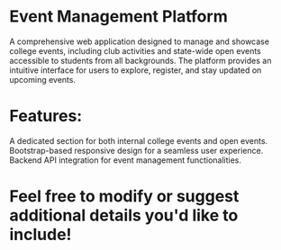 # Event Management Platform
A comprehensive web application designed to manage and showcase college events, including club activities and state-wide open events accessible to students from all backgrounds. The platform provides an intuitive interface for users to explore, register, and stay updated on upcoming events.

# Features:

A dedicated section for both internal college events and open events.
Bootstrap-based responsive design for a seamless user experience.
Backend API integration for event management functionalities.

# Feel free to modify or suggest additional details you'd like to include!

